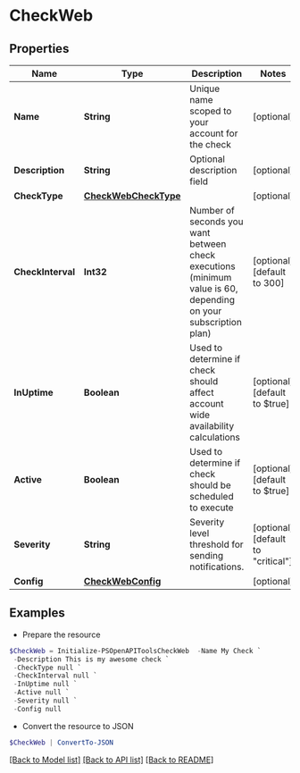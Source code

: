 # CheckWeb
## Properties

Name | Type | Description | Notes
------------ | ------------- | ------------- | -------------
**Name** | **String** | Unique name scoped to your account for the check | [optional] 
**Description** | **String** | Optional description field | [optional] 
**CheckType** | [**CheckWebCheckType**](CheckWebCheckType.md) |  | [optional] 
**CheckInterval** | **Int32** | Number of seconds you want between check executions (minimum value is 60, depending on your subscription plan) | [optional] [default to 300]
**InUptime** | **Boolean** | Used to determine if check should affect account wide availability calculations | [optional] [default to $true]
**Active** | **Boolean** | Used to determine if check should be scheduled to execute | [optional] [default to $true]
**Severity** | **String** | Severity level threshold for sending notifications. | [optional] [default to "critical"]
**Config** | [**CheckWebConfig**](CheckWebConfig.md) |  | [optional] 

## Examples

- Prepare the resource
```powershell
$CheckWeb = Initialize-PSOpenAPIToolsCheckWeb  -Name My Check `
 -Description This is my awesome check `
 -CheckType null `
 -CheckInterval null `
 -InUptime null `
 -Active null `
 -Severity null `
 -Config null
```

- Convert the resource to JSON
```powershell
$CheckWeb | ConvertTo-JSON
```

[[Back to Model list]](../README.md#documentation-for-models) [[Back to API list]](../README.md#documentation-for-api-endpoints) [[Back to README]](../README.md)

